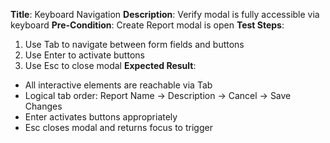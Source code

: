 **Title**: Keyboard Navigation
**Description**: Verify modal is fully accessible via keyboard
**Pre-Condition**: Create Report modal is open
**Test Steps**:
1. Use Tab to navigate between form fields and buttons
2. Use Enter to activate buttons
3. Use Esc to close modal
**Expected Result**:
- All interactive elements are reachable via Tab
- Logical tab order: Report Name → Description → Cancel → Save Changes
- Enter activates buttons appropriately
- Esc closes modal and returns focus to trigger